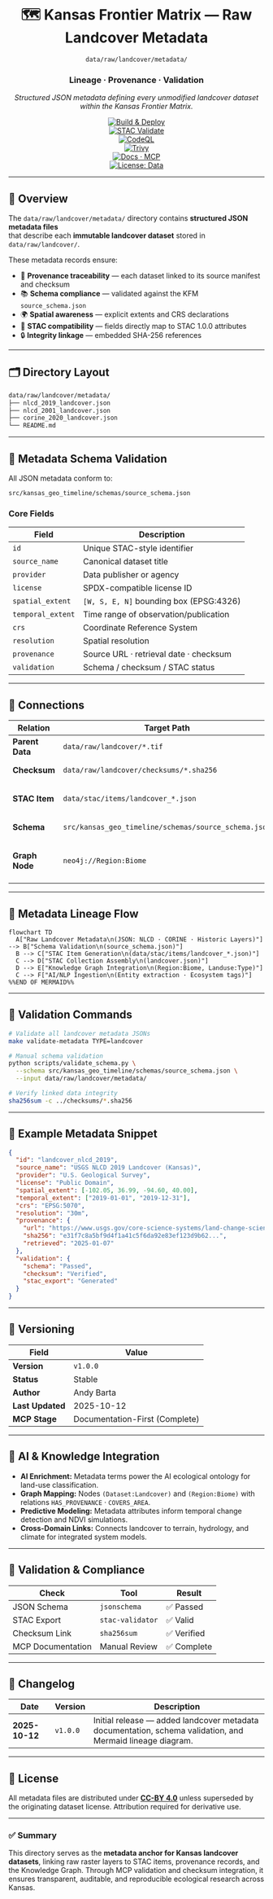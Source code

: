 <div align="center">

# 🗺️ Kansas Frontier Matrix — Raw Landcover Metadata  
`data/raw/landcover/metadata/`

### **Lineage · Provenance · Validation**  
*Structured JSON metadata defining every unmodified landcover dataset within the Kansas Frontier Matrix.*

[![Build & Deploy](https://github.com/bartytime4life/Kansas-Frontier-Matrix/actions/workflows/site.yml/badge.svg)](../../../../.github/workflows/site.yml)  
[![STAC Validate](https://img.shields.io/badge/STAC-validate-teal)](../../../../.github/workflows/stac-validate.yml)  
[![CodeQL](https://github.com/bartytime4life/Kansas-Frontier-Matrix/actions/workflows/codeql.yml/badge.svg)](../../../../.github/workflows/codeql.yml)  
[![Trivy](https://github.com/bartytime4life/Kansas-Frontier-Matrix/actions/workflows/trivy.yml/badge.svg)](../../../../.github/workflows/trivy.yml)  
[![Docs · MCP](https://img.shields.io/badge/Docs-MCP-blueviolet)](../../../../docs/)  
[![License: Data](https://img.shields.io/badge/License-CC--BY%204.0-green)](../../../../LICENSE)

</div>

---

## 📘 Overview

The `data/raw/landcover/metadata/` directory contains **structured JSON metadata files**  
that describe each **immutable landcover dataset** stored in `data/raw/landcover/`.  

These metadata records ensure:
- 🔗 **Provenance traceability** — each dataset linked to its source manifest and checksum  
- 📚 **Schema compliance** — validated against the KFM `source_schema.json`  
- 🌍 **Spatial awareness** — explicit extents and CRS declarations  
- 🧾 **STAC compatibility** — fields directly map to STAC 1.0.0 attributes  
- 🔒 **Integrity linkage** — embedded SHA-256 references  

---

## 🗂️ Directory Layout

```bash
data/raw/landcover/metadata/
├── nlcd_2019_landcover.json
├── nlcd_2001_landcover.json
├── corine_2020_landcover.json
└── README.md
````

---

## 🧩 Metadata Schema Validation

All JSON metadata conform to:

```text
src/kansas_geo_timeline/schemas/source_schema.json
```

### Core Fields

| Field             | Description                             |
| ----------------- | --------------------------------------- |
| `id`              | Unique STAC-style identifier            |
| `source_name`     | Canonical dataset title                 |
| `provider`        | Data publisher or agency                |
| `license`         | SPDX-compatible license ID              |
| `spatial_extent`  | `[W, S, E, N]` bounding box (EPSG:4326) |
| `temporal_extent` | Time range of observation/publication   |
| `crs`             | Coordinate Reference System             |
| `resolution`      | Spatial resolution                      |
| `provenance`      | Source URL · retrieval date · checksum  |
| `validation`      | Schema / checksum / STAC status         |

---

## 🔗 Connections

| Relation        | Target Path                                          | Description                   |
| --------------- | ---------------------------------------------------- | ----------------------------- |
| **Parent Data** | `data/raw/landcover/*.tif`                           | Source raster                 |
| **Checksum**    | `data/raw/landcover/checksums/*.sha256`              | Integrity manifest            |
| **STAC Item**   | `data/stac/items/landcover_*.json`                   | Exported STAC record          |
| **Schema**      | `src/kansas_geo_timeline/schemas/source_schema.json` | Validation schema             |
| **Graph Node**  | `neo4j://Region:Biome`                               | Linked Knowledge Graph entity |

---

## 🧭 Metadata Lineage Flow

```mermaid
flowchart TD
  A["Raw Landcover Metadata\n(JSON: NLCD · CORINE · Historic Layers)"] --> B["Schema Validation\n(source_schema.json)"]
  B --> C["STAC Item Generation\n(data/stac/items/landcover_*.json)"]
  C --> D["STAC Collection Assembly\n(landcover.json)"]
  D --> E["Knowledge Graph Integration\n(Region:Biome, Landuse:Type)"]
  C --> F["AI/NLP Ingestion\n(Entity extraction · Ecosystem tags)"]
%%END OF MERMAID%%
```

---

## 🧪 Validation Commands

```bash
# Validate all landcover metadata JSONs
make validate-metadata TYPE=landcover

# Manual schema validation
python scripts/validate_schema.py \
  --schema src/kansas_geo_timeline/schemas/source_schema.json \
  --input data/raw/landcover/metadata/

# Verify linked data integrity
sha256sum -c ../checksums/*.sha256
```

---

## 🧾 Example Metadata Snippet

```json
{
  "id": "landcover_nlcd_2019",
  "source_name": "USGS NLCD 2019 Landcover (Kansas)",
  "provider": "U.S. Geological Survey",
  "license": "Public Domain",
  "spatial_extent": [-102.05, 36.99, -94.60, 40.00],
  "temporal_extent": ["2019-01-01", "2019-12-31"],
  "crs": "EPSG:5070",
  "resolution": "30m",
  "provenance": {
    "url": "https://www.usgs.gov/core-science-systems/land-change-science/nlcd",
    "sha256": "e31f7c8a5bf9d4f1a41c5f6da92e83ef123d9b62...",
    "retrieved": "2025-01-07"
  },
  "validation": {
    "schema": "Passed",
    "checksum": "Verified",
    "stac_export": "Generated"
  }
}
```

---

## 🧱 Versioning

| Field            | Value                          |
| ---------------- | ------------------------------ |
| **Version**      | `v1.0.0`                       |
| **Status**       | Stable                         |
| **Author**       | Andy Barta                     |
| **Last Updated** | 2025-10-12                     |
| **MCP Stage**    | Documentation-First (Complete) |

---

## 🧠 AI & Knowledge Integration

* **AI Enrichment:** Metadata terms power the AI ecological ontology for land-use classification.
* **Graph Mapping:** Nodes `(Dataset:Landcover)` and `(Region:Biome)` with relations `HAS_PROVENANCE` · `COVERS_AREA`.
* **Predictive Modeling:** Metadata attributes inform temporal change detection and NDVI simulations.
* **Cross-Domain Links:** Connects landcover to terrain, hydrology, and climate for integrated system models.

---

## 🧩 Validation & Compliance

| Check             | Tool             | Result     |
| ----------------- | ---------------- | ---------- |
| JSON Schema       | `jsonschema`     | ✅ Passed   |
| STAC Export       | `stac-validator` | ✅ Valid    |
| Checksum Link     | `sha256sum`      | ✅ Verified |
| MCP Documentation | Manual Review    | ✅ Complete |

---

## 🧩 Changelog

| Date           | Version  | Description                                                                                               |
| -------------- | -------- | --------------------------------------------------------------------------------------------------------- |
| **2025-10-12** | `v1.0.0` | Initial release — added landcover metadata documentation, schema validation, and Mermaid lineage diagram. |

---

## 🪪 License

All metadata files are distributed under **[CC-BY 4.0](https://creativecommons.org/licenses/by/4.0/)**
unless superseded by the originating dataset license. Attribution required for derivative use.

---

### ✅ Summary

This directory serves as the **metadata anchor for Kansas landcover datasets**,
linking raw raster layers to STAC items, provenance records, and the Knowledge Graph.
Through MCP validation and checksum integration, it ensures transparent,
auditable, and reproducible ecological research across Kansas.

```
